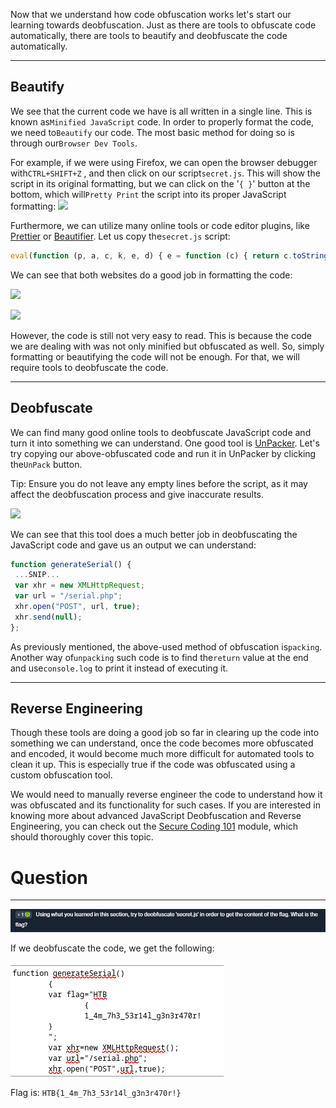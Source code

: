 Now that we understand how code obfuscation works let's start our learning towards deobfuscation. Just as there are tools to obfuscate code automatically, there are tools to beautify and deobfuscate the code automatically.

---

## Beautify

We see that the current code we have is all written in a single line. This is known as`Minified JavaScript` code. In order to properly format the code, we need to`Beautify` our code. The most basic method for doing so is through our`Browser Dev Tools`.

For example, if we were using Firefox, we can open the browser debugger with`CTRL+SHIFT+Z` , and then click on our script`secret.js`. This will show the script in its original formatting, but we can click on the '`{ }`' button at the bottom, which will`Pretty Print` the script into its proper JavaScript formatting: ![](https://academy.hackthebox.com/storage/modules/41/js_deobf_pretty_print.jpg)

Furthermore, we can utilize many online tools or code editor plugins, like [Prettier](https://prettier.io/playground/) or [Beautifier](https://beautifier.io/). Let us copy the`secret.js` script:


```javascript
eval(function (p, a, c, k, e, d) { e = function (c) { return c.toString(36) }; if (!''.replace(/^/, String)) { while (c--) { d[c.toString(a)] = k[c] || c.toString(a) } k = [function (e) { return d[e] }]; e = function () { return '\\w+' }; c = 1 }; while (c--) { if (k[c]) { p = p.replace(new RegExp('\\b' + e(c) + '\\b', 'g'), k[c]) } } return p }('g 4(){0 5="6{7!}";0 1=8 a();0 2="/9.c";1.d("e",2,f);1.b(3)}', 17, 17, 'var|xhr|url|null|generateSerial|flag|HTB|flag|new|serial|XMLHttpRequest|send|php|open|POST|true|function'.split('|'), 0, {}))
```

We can see that both websites do a good job in formatting the code:

 ![](https://academy.hackthebox.com/storage/modules/41/js_deobf_prettier_1.jpg)

 ![](https://academy.hackthebox.com/storage/modules/41/js_deobf_beautifier_1.jpg)

However, the code is still not very easy to read. This is because the code we are dealing with was not only minified but obfuscated as well. So, simply formatting or beautifying the code will not be enough. For that, we will require tools to deobfuscate the code.

---

## Deobfuscate

We can find many good online tools to deobfuscate JavaScript code and turn it into something we can understand. One good tool is [UnPacker](https://matthewfl.com/unPacker.html). Let's try copying our above-obfuscated code and run it in UnPacker by clicking the`UnPack` button.

Tip: Ensure you do not leave any empty lines before the script, as it may affect the deobfuscation process and give inaccurate results.

 ![](https://academy.hackthebox.com/storage/modules/41/js_deobf_unpacker_1.jpg)

We can see that this tool does a much better job in deobfuscating the JavaScript code and gave us an output we can understand:


```javascript
function generateSerial() {
 ...SNIP...
 var xhr = new XMLHttpRequest;
 var url = "/serial.php";
 xhr.open("POST", url, true);
 xhr.send(null);
};
```

As previously mentioned, the above-used method of obfuscation is`packing`. Another way of`unpacking` such code is to find the`return` value at the end and use`console.log` to print it instead of executing it.

---

## Reverse Engineering

Though these tools are doing a good job so far in clearing up the code into something we can understand, once the code becomes more obfuscated and encoded, it would become much more difficult for automated tools to clean it up. This is especially true if the code was obfuscated using a custom obfuscation tool.

We would need to manually reverse engineer the code to understand how it was obfuscated and its functionality for such cases. If you are interested in knowing more about advanced JavaScript Deobfuscation and Reverse Engineering, you can check out the [Secure Coding 101](https://academy.hackthebox.com/module/details/38) module, which should thoroughly cover this topic.


# Question
---
![Pasted image 20250130134330.png](../../../../IMAGES/Pasted%20image%2020250130134330.png)

If we deobfuscate the code, we get the following:

![Pasted image 20250130134345.png](../../../../IMAGES/Pasted%20image%2020250130134345.png)

Flag is: `HTB{1_4m_7h3_53r14l_g3n3r470r!}`


